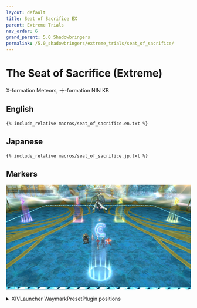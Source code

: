 ```yaml
---
layout: default
title: Seat of Sacrifice EX
parent: Extreme Trials
nav_order: 6
grand_parent: 5.0 Shadowbringers
permalink: /5.0_shadowbringers/extreme_trials/seat_of_sacrifice/
---
```


# The Seat of Sacrifice (Extreme)

X-formation Meteors, 十-formation NIN KB

## English
```
{% include_relative macros/seat_of_sacrifice.en.txt %}
```

## Japanese
```
{% include_relative macros/seat_of_sacrifice.jp.txt %}
```

## Markers

![](images/markers.jpg)
<details markdown=block>
<summary>XIVLauncher WaymarkPresetPlugin positions</summary>

```json
{
  "Name":"Seat of Sacrifice EX",
  "MapID":739,
  "A":{"X":100.0,"Y":0.0,"Z":81.5,"ID":0,"Active":true},
  "B":{"X":118.5,"Y":0.0,"Z":100.0,"ID":1,"Active":true},
  "C":{"X":100.0,"Y":0.0,"Z":118.5,"ID":2,"Active":true},
  "D":{"X":81.5,"Y":0.0,"Z":100.0,"ID":3,"Active":true},
  "One":{"X":93.5,"Y":0.0,"Z":100.0,"ID":4,"Active":true},
  "Two":{"X":106.5,"Y":0.0,"Z":100.0,"ID":5,"Active":true},
  "Three":{"X":100.0,"Y":0.0,"Z":111.5,"ID":6,"Active":true},
  "Four":{"X":0.0,"Y":0.0,"Z":0.0,"ID":7,"Active":false}
}
```

</details>

<script data-goatcounter="https://tuufless.goatcounter.com/count"
        async src="//gc.zgo.at/count.js"></script>
